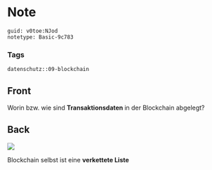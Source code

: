 # Note
```
guid: v0toe:NJod
notetype: Basic-9c783
```

### Tags
```
datenschutz::09-blockchain
```

## Front
Worin bzw. wie sind <b>Transaktionsdaten </b>in der Blockchain abgelegt?

## Back
<img src="paste-dff4d2c3bbc65a7c04decd62da2105256ff9a3af.jpg">

Blockchain selbst ist eine <b>verkettete Liste</b>
